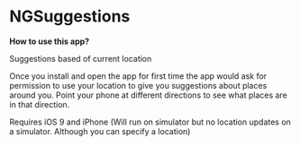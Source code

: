 # NGSuggestions

<b>How to use this app?</b>
 
 Suggestions based of current location
 
 Once you install and open the app for first time the app would ask for permission to use your location
 to give you suggestions about places around you. Point your phone at different directions to see what places 
 are in that direction.
 
 Requires iOS 9 and iPhone (Will run on simulator but no location updates on a simulator. Although you can specify a location)
 
 
